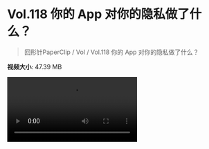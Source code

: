 # Vol.118 你的 App 对你的隐私做了什么？

> 回形针PaperClip / Vol / Vol.118 你的 App 对你的隐私做了什么？

**视频大小**: 47.39 MB

<div class="video"><video src="https://file.hsyhx.top/archive/PaperClip/Vol/118.mp4" controls preload>🤔 您的浏览器不支持 video 标签</video></div>